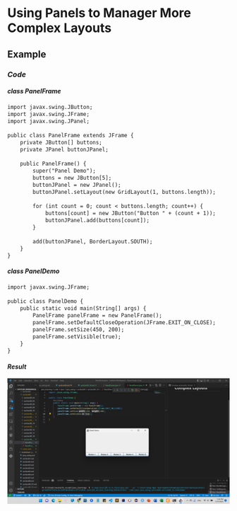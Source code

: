 # **Using Panels to Manager More Complex Layouts**

## **Example**

### ***Code***

#### *class* ***PanelFrame***

```
import javax.swing.JButton;
import javax.swing.JFrame;
import javax.swing.JPanel;

public class PanelFrame extends JFrame {
    private JButton[] buttons;
    private JPanel buttonJPanel;

    public PanelFrame() {
        super("Panel Demo");
        buttons = new JButton[5];
        buttonJPanel = new JPanel();
        buttonJPanel.setLayout(new GridLayout(1, buttons.length));

        for (int count = 0; count < buttons.length; count++) {
            buttons[count] = new JButton("Button " + (count + 1));
            buttonJPanel.add(buttons[count]);
        }

        add(buttonJPanel, BorderLayout.SOUTH);
    }
}
```

#### *class* ***PanelDemo***

```
import javax.swing.JFrame;

public class PanelDemo {
    public static void main(String[] args) {
        PanelFrame panelFrame = new PanelFrame();
        panelFrame.setDefaultCloseOperation(JFrame.EXIT_ON_CLOSE);
        panelFrame.setSize(450, 200);
        panelFrame.setVisible(true);
    }
}
```

#### ***Result***

![](/code/assets/images/java_swing/section09/section09_19/PanelDemo.png)